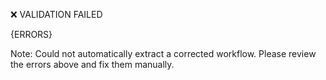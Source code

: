 ❌ VALIDATION FAILED

{ERRORS}

Note: Could not automatically extract a corrected workflow. Please review the errors above and fix them manually.

